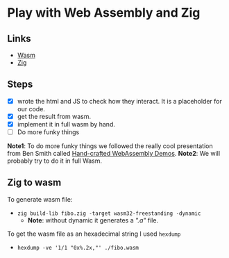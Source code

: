 # Play with Web Assembly and Zig

## Links

- [Wasm](https://webassembly.org/)
- [Zig](https://ziglang.org/)

## Steps

- [X] wrote the html and JS to check how they interact. It is a placeholder for our code.
- [X] get the result from wasm.
- [X] implement it in full wasm by hand.
- [ ] Do more funky things

**Note1**: To do more funky things we followed the really cool presentation from Ben Smith called
[Hand-crafted WebAssembly Demos](https://www.youtube.com/watch?v=qEq3F9Z8z6w&t=21s).
**Note2**: We will probably try to do it in full Wasm.

## Zig to wasm

To generate wasm file:
- `zig build-lib fibo.zig -target wasm32-freestanding -dynamic`
  - **Note**: without dynamic it generates a *".a"* file.

To get the wasm file as an hexadecimal string I used `hexdump`
- `hexdump -ve '1/1 "0x%.2x,"' ./fibo.wasm`
